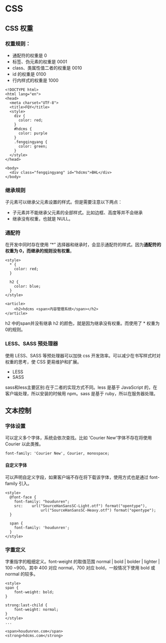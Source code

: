 # CSS 

## CSS 权重

### 权重规则：

* 通配符的权重是 0
* 标签、伪元素的权重是 0001
* class、类属性值二者的权重是 0010
* id 的权重是 0100
* 行内样式的权重是 1000

```
<!DOCTYPE html>
<html lang="en">
<head>
  <meta charset="UTF-8">
  <title>FQY</title>
  <style>
    div {
      color: red;
    }
    #hdcms {
      color: purple
    }
    .fengqingyang {
      color: green;
    }
  </style> 
</head>

<body>
  <div class="fengqingyang" id="hdcms">BHL</div>
</body>
```

### 继承规则

子元素可以继承父元素设置的样式。但是需要注意以下两点：

* 子元素并不能继承父元素的全部样式。比如边框、高度等并不会继承
* 继承没有权重，也就是 NULL。

### 通配符

在开发中同时存在使用 “*” 选择器和继承时，会显示通配符的样式。因为**通配符的权重为 0，而继承的规则没有权重**。

```
<style>
  * {
  	color: red;
  }

  h2 {
  	color: blue;
  }
</style>

<article>
	<h2>hdcms <span>内容管理系统</span></h2>
</article>
```

h2 中的span并没有继承 h2 的颜色，就是因为继承没有权重。而使用了 * 权重为0的规则。

### LESS、SASS 预处理器

使用 LESS、SASS 等预处理器可以加快 css 开发效率。可以减少在书写样式时对权重的思考，使 CSS 更易维护和扩展。

* LESS
* SASS

sass和less主要区别:在于二者的实现方式不同。less 是基于 JavaScript 的，在客户端处理，所以安装的时候用 npm。sass 是基于 ruby，所以在服务器处理。

## 文本控制

### 字体设置

可以定义多个字体，系统会依次查找。比如 'Courier New'字体不存在将使用 Courier 以此类推。

```
font-family: 'Courier New', Courier, monospace;
```

#### 自定义字体

可以声明自定义字段，如果客户端不存在将下载该字体，使用方式也是通过 font-family 引入。

```
<style>
  @font-face {
  	font-family: "houdunren";
  	src: 	url("SourceHanSansSC-Light.otf") format("opentype"),
  				url("SourceHanSansSC-Heavy.otf") format("opentype");
  }

  span {
  	font-family: 'houdunren';
  }
</style>
```

### 字重定义

字重指字的粗细定义。font-weight 的取值范围 normal | bold | bolder | lighter | 100 ~900。其中 400 对应 normal，700 对应 bold，一般情况下使用 bold 或 normal 的较多。

```
<style>
span {
	font-weight: bold;
}

strong:last-child {
	font-weight: normal;
}
</style>
...

<span>houdunren.com</span>
<strong>hdcms.com</strong>
```







